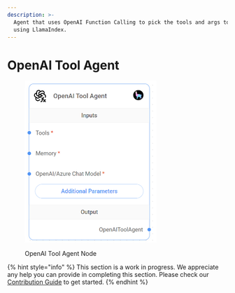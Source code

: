 ```yaml
---
description: >-
  Agent that uses OpenAI Function Calling to pick the tools and args to call
  using LlamaIndex.
---
```


# OpenAI Tool Agent

<figure><img src="../../../.gitbook/assets/image (9) (1) (1) (1) (2).png" alt="" width="301"><figcaption><p>OpenAI Tool Agent Node</p></figcaption></figure>

{% hint style="info" %}
This section is a work in progress. We appreciate any help you can provide in completing this section. Please check our [Contribution Guide](broken-reference) to get started.
{% endhint %}
